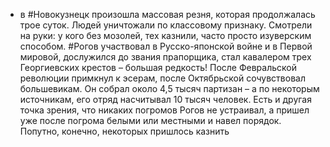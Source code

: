 * в #Новокузнецк произошла массовая резня, которая продолжалась трое суток. Людей уничтожали по классовому признаку. Смотрели на руки: у кого без мозолей, тех казнили, часто просто изуверским способом. #Рогов участвовал в Русско-японской войне и в Первой мировой, дослужился до звания прапорщика, стал кавалером трех Георгиевских крестов – большая редкость! После Февральской революции примкнул к эсерам, после Октябрьской сочувствовал большевикам. Он собрал около 4,5 тысяч партизан – а по некоторым источникам, его отряд насчитывал 10 тысяч человек. Есть и другая точка зрения, что никаких погромов Рогов не устраивал, а пришел уже после погрома белыми или местными и навел порядок. Попутно, конечно, некоторых пришлось казнить